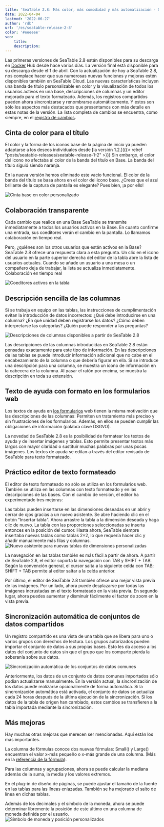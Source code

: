 ```yaml
---
title: 'SeaTable 2.8: Más color, más comodidad y más automatización - SeaTable'
date: 2022-04-04
lastmod: '2022-06-27'
author: 'rdb'
url: '/es/seatable-release-2-8'
color: '#eeeeee'
seo:
    title:
    description:
---
```


Las primeras versiones de SeaTable 2.8 están disponibles para su descarga en [Docker](https://hub.docker.com/r/seatable/seatable-enterprise/tags) Hub desde hace varios días. La versión final está disponible para su descarga desde el 1 de abril. Con la actualización de hoy a SeaTable 2.8, nos complace hacer que sus numerosas nuevas funciones y mejoras estén disponibles también en SeaTable Cloud. Las nuevas características incluyen una banda de título personalizable en color y la visualización de todos los usuarios activos en una base, descripciones de columnas y un editor mejorado para el texto formateado. Además, los registros compartidos pueden ahora sincronizarse y renombrarse automáticamente. Y estos son sólo los aspectos más destacados que presentamos con más detalle en estas notas de la versión. La lista completa de cambios se encuentra, como siempre, en el [registro de cambios](https://seatable.io/docs/changelog/version-2-8/?lang=auto).

## Cinta de color para el título

El color y la forma de los iconos base de la página de inicio ya pueden adaptarse a los deseos individuales desde [la versión 1.2.]({{< relref "posts/seatable-releases/seatable-release-1-2" >}}) Sin embargo, el color del icono no afectaba al color de la banda del título en Base. La banda del título siguió siendo naranja.

En la nueva versión hemos eliminado este vacío funcional. El color de la banda del título se basa ahora en el color del icono base. ¿Crees que el azul brillante de la captura de pantalla es elegante? Pues bien, ¡a por ello!

![Cinta base en color personalizado](Colorful_ribbon.png)

## Colaboración transparente

Cada cambio que realice en una Base SeaTable se transmite inmediatamente a todos los usuarios activos en la Base. En cuanto confirme una entrada, sus coeditores verán el cambio en la pantalla. Lo llamamos colaboración en tiempo real.

Pero, ¿quiénes son los otros usuarios que están activos en la Base? SeaTable 2.8 ofrece una respuesta clara a esta pregunta. Un clic en el icono del usuario en la parte superior derecha del editor de la tabla abre la lista de usuarios actuales. Cuando se añade un usuario a una mesa o un compañero deja de trabajar, la lista se actualiza inmediatamente. Colaboración en tiempo real

![Coeditores activos en la tabla](Active_editors.png)

## Descripción sencilla de las columnas

Si se trabaja en equipo en las tablas, las instrucciones de cumplimentación evitan la introducción de datos incorrectos: ¿Qué debe introducirse en una columna? ¿En qué unidad deben registrarse los datos? ¿Cómo deben interpretarse las categorías? ¿Quién puede responder a las preguntas?

![Descripciones de columnas disponibles a partir de SeaTable 2.8](Column_descriptions.png)

Las descripciones de las columnas introducidas en SeaTable 2.8 están pensadas exactamente para este tipo de información. En las descripciones de las tablas se puede introducir información adicional que no cabe en el encabezamiento de la columna o que debería figurar en ella. Si se introduce una descripción para una columna, se muestra un icono de información en la cabecera de la columna. Al pasar el ratón por encima, se muestra la descripción en toda su extensión.

## Texto de ayuda con formato en los formularios web

Los textos de ayuda en [los formularios](https://seatable.io/es/docs/handbuch/seatable-nutzen/webformulare/) web tienen la misma motivación que las descripciones de las columnas: Permiten un tratamiento más preciso y sin frustraciones de los formularios. Además, en ellos se pueden cumplir las obligaciones de información (palabra clave DSGVO).

La novedad de SeaTable 2.8 es la posibilidad de formatear los textos de ayuda y de insertar imágenes y tablas. Esto permite presentar textos más largos con mayor claridad o sustituir muchas palabras por unas pocas imágenes. Los textos de ayuda se editan a través del editor revisado de SeaTable para texto formateado.

## Práctico editor de texto formateado

El editor de texto formateado no sólo se utiliza en los formularios web. También se utiliza en las columnas con texto formateado y en las descripciones de las bases. Con el cambio de versión, el editor ha experimentado tres mejoras:

Las tablas pueden insertarse en las dimensiones deseadas en un abrir y cerrar de ojos gracias a un nuevo asistente. Se abre haciendo clic en el botón "Insertar tabla". Ahora arrastre la tabla a la dimensión deseada y haga clic de nuevo. La tabla con las proporciones seleccionadas se inserta entonces en la posición del cursor. Hasta ahora, SeaTable siempre insertaba nuevas tablas como tablas 2×2, lo que requería hacer clic y añadir manualmente más filas y columnas.  
![Nuevo asistente para nuevas tablas de dimensiones personalizadas](New_table_wizard.png)

La navegación en las tablas también es más fácil a partir de ahora. A partir de SeaTable 2.8, el editor soporta la navegación con TAB y SHIFT + TAB. Según la convención general, el cursor salta a la siguiente celda con TAB; SHIFT + TAB permite al editor saltar a la celda anterior.

Por último, el editor de SeaTable 2.8 también ofrece una mejor vista previa de las imágenes. Por un lado, ahora puede desplazarse por todas las imágenes incrustadas en el texto formateado en la vista previa. En segundo lugar, ahora puedes aumentar y disminuir fácilmente el factor de zoom en la vista previa.

## Sincronización automática de conjuntos de datos compartidos

Un registro compartido es una vista de una tabla que se libera para uno o varios grupos con derechos de lectura. Los grupos autorizados pueden importar el conjunto de datos a sus propias bases. Esto les da acceso a los datos del conjunto de datos sin que el grupo que los comparte pierda la soberanía sobre sus datos.

![Sincronización automática de los conjuntos de datos comunes](Automatic_sync.png)

Anteriormente, los datos de un conjunto de datos comunes importados sólo podían actualizarse manualmente. En la versión actual, la sincronización de los datos puede realizarse opcionalmente de forma automática. Si la sincronización automática está activada, el conjunto de datos se actualiza cada 24 horas después de la última ejecución de la sincronización. Si los datos de la tabla de origen han cambiado, estos cambios se transfieren a la tabla importada mediante la sincronización.

## Más mejoras

Hay muchas otras mejoras que merecen ser mencionadas. Aquí están los más importantes.

La columna de fórmulas conoce dos nuevas fórmulas: Small() y Large() encuentran el valor x-más pequeño o x-más grande de una columna. (Más en la [referencia de la fórmula](https://seatable.io/es/docs/handbuch/expertenwissen/formelreferenz/)).

Para las columnas y agrupaciones, ahora se puede calcular la mediana además de la suma, la media y los valores extremos.

En el plug-in de diseño de páginas, se puede ajustar el tamaño de la fuente en las tablas para las líneas enlazadas. También se ha mejorado el salto de línea en dichas tablas.

Además de los decimales y el símbolo de la moneda, ahora se puede determinar libremente la posición de este último en una columna de moneda definida por el usuario.  
![Símbolo de moneda y posición personalizados](Custom_currency_symbol.png)

